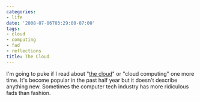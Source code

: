 ```yaml
---
categories:
- life
date: '2008-07-06T03:29:00-07:00'
tags:
- cloud
- computing
- fad
- reflections
title: The Cloud
---
```


I'm going to puke if I read about "[the cloud](https://en.wikipedia.org/wiki/Cloud_computing)" or "cloud computing" one more time. It's become popular in the past half year but it doesn't describe anything new. Sometimes the computer tech industry has more ridiculous fads than fashion.
